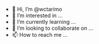 - 👋 Hi, I’m @wctarimo
- 👀 I’m interested in ...
- 🌱 I’m currently learning ...
- 💞️ I’m looking to collaborate on ...
- 📫 How to reach me ...

<!---
wctarimo/wctarimo is a ✨ special ✨ repository because its `README.md` (this file) appears on your GitHub profile.
You can click the Preview link to take a look at your changes.
--->
